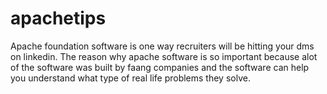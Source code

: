 # apachetips
Apache foundation software is one way recruiters will be hitting your dms on linkedin. The reason why apache software is so important because alot of the software was built by faang companies and the software can help you understand what type of real life problems they solve.

